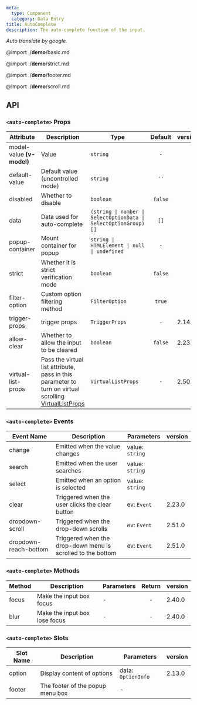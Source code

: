 ```yaml
meta:
  type: Component
  category: Data Entry
title: AutoComplete
description: The auto-complete function of the input.
```

*Auto translate by google.*

@import ./__demo__/basic.md

@import ./__demo__/strict.md

@import ./__demo__/footer.md

@import ./__demo__/scroll.md

## API


### `<auto-complete>` Props

|Attribute|Description|Type|Default|version|
|---|---|---|:---:|:---|
|model-value **(v-model)**|Value|`string`|`-`||
|default-value|Default value (uncontrolled mode)|`string`|`''`||
|disabled|Whether to disable|`boolean`|`false`||
|data|Data used for auto-complete|`(string \| number \| SelectOptionData \| SelectOptionGroup)[]`|`[]`||
|popup-container|Mount container for popup|`string \| HTMLElement \| null \| undefined`|`-`||
|strict|Whether it is strict verification mode|`boolean`|`false`||
|filter-option|Custom option filtering method|`FilterOption`|`true`||
|trigger-props|trigger props|`TriggerProps`|`-`|2.14.0|
|allow-clear|Whether to allow the input to be cleared|`boolean`|`false`|2.23.0|
|virtual-list-props|Pass the virtual list attribute, pass in this parameter to turn on virtual scrolling [VirtualListProps](#VirtualListProps)|`VirtualListProps`|`-`|2.50.0|
### `<auto-complete>` Events

|Event Name|Description|Parameters|version|
|---|---|---|:---|
|change|Emitted when the value changes|value: `string`||
|search|Emitted when the user searches|value: `string`||
|select|Emitted when an option is selected|value: `string`||
|clear|Triggered when the user clicks the clear button|ev: `Event`|2.23.0|
|dropdown-scroll|Triggered when the drop-down scrolls|ev: `Event`|2.51.0|
|dropdown-reach-bottom|Triggered when the drop-down menu is scrolled to the bottom|ev: `Event`|2.51.0|

### `<auto-complete>` Methods

|Method|Description|Parameters|Return|version|
|---|---|---|:---:|:---|
|focus|Make the input box focus|-|-|2.40.0|
|blur|Make the input box lose focus|-|-|2.40.0|
### `<auto-complete>` Slots

|Slot Name|Description|Parameters|version|
|---|---|---|:---|
|option|Display content of options|data: `OptionInfo`|2.13.0|
|footer|The footer of the popup menu box|-||
